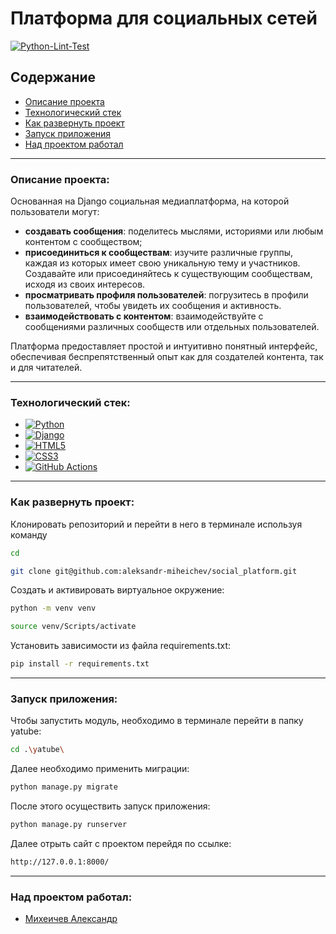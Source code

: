 # Платформа для социальных сетей

[![Python-Lint-Test](https://github.com/aleksandr-miheichev/social_platform/actions/workflows/python-app.yml/badge.svg)](https://github.com/aleksandr-miheichev/social_platform/actions/workflows/python-app.yml)

## Содержание

- [Описание проекта](#описание-проекта)
- [Технологический стек](#технологический-стек)
- [Как развернуть проект](#как-развернуть-проект)
- [Запуск приложения](#запуск-приложения)
- [Над проектом работал](#над-проектом-работал)

---

### Описание проекта:

Основанная на Django социальная медиаплатформа, на которой пользователи могут:

- **создавать сообщения**: поделитесь мыслями, историями или любым контентом с
  сообществом;
- **присоединиться к сообществам**: изучите различные группы, каждая из которых
  имеет свою уникальную тему и участников. Создавайте или присоединяйтесь к
  существующим сообществам, исходя из своих интересов.
- **просматривать профиля пользователей**: погрузитесь в профили пользователей,
  чтобы увидеть их сообщения и активность.
- **взаимодействовать с контентом**: взаимодействуйте с сообщениями различных
  сообществ или отдельных пользователей.

Платформа предоставляет простой и интуитивно понятный интерфейс, обеспечивая
беспрепятственный опыт как для создателей контента, так и для читателей.

---

### Технологический стек:

- [![Python](https://img.shields.io/badge/python-3670A0?style=for-the-badge&logo=python&logoColor=ffdd54)](https://www.python.org/)
- [![Django](https://img.shields.io/badge/django-%23092E20.svg?style=for-the-badge&logo=django&logoColor=white)](https://www.djangoproject.com/)
- [![HTML5](https://img.shields.io/badge/html5-%23E34F26.svg?style=for-the-badge&logo=html5&logoColor=white)](https://html.spec.whatwg.org/multipage/)
- [![CSS3](https://img.shields.io/badge/css3-%231572B6.svg?style=for-the-badge&logo=css3&logoColor=white)](https://www.w3.org/TR/css-2023/)
- [![GitHub Actions](https://img.shields.io/badge/github%20actions-%232671E5.svg?style=for-the-badge&logo=githubactions&logoColor=white)](https://docs.github.com/en/actions)

---

### Как развернуть проект:

Клонировать репозиторий и перейти в него в терминале используя команду

```bash
cd
```

```bash
git clone git@github.com:aleksandr-miheichev/social_platform.git
```

Создать и активировать виртуальное окружение:

```bash
python -m venv venv
```

```bash
source venv/Scripts/activate
```

Установить зависимости из файла requirements.txt:

```bash
pip install -r requirements.txt
```

---

### Запуск приложения:

Чтобы запустить модуль, необходимо в терминале перейти в папку yatube:

```bash
cd .\yatube\
```

Далее необходимо применить миграции:

```bash
python manage.py migrate
```

После этого осуществить запуск приложения:

```bash
python manage.py runserver
```

Далее отрыть сайт с проектом перейдя по ссылке:

```bash
http://127.0.0.1:8000/
```

---

### Над проектом работал:

- [Михеичев Александр](https://github.com/aleksandr-miheichev)
